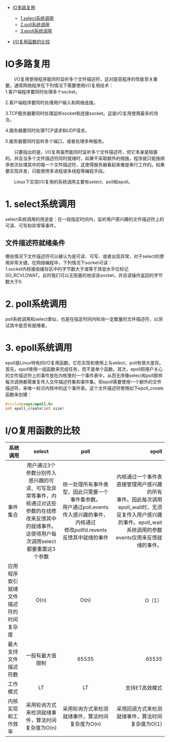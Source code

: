 * [IO多路复用](#io多路复用)
  * [1.select系统调用](#1-select系统调用)
  * [2.poll系统调用](#2-poll系统调用)
  * [3.epoll系统调用](#3-epoll系统调用)  

* [I/O复用函数的比较](#io复用函数的比较)
# IO多路复用
　　I/O复用使得程序能同时监听多个文件描述符，这对提高程序的性能至关重要。通常网络程序在下列情况下需要使用I/O复用技术：  
1.客户端程序要同时处理多个socket。  

2.客户端程序要同时处理用户输入和网络连接。  

3.TCP服务器要同时处理监听socket和连接socket。这是I/O复用使用最多的场合。  

4.服务器要同时处理TCP请求和UDP请求。  

5.服务器要同时监听多个端口，或者处理多种服务。  

　　只要指出的是，I/O复用虽然能同时监听多个文件描述符，但它本身是阻塞的。并且当多个文件描述符同时就绪时，如果不采取额外的措施，程序就只能按顺序依次处理其中的每一个文件描述符，这使得服务器看起来像是串行工作的。如果要实现并发，只能使用多进程或多线程等编程手段。
  
　　Linux下实现I/O复用的系统调用主要有select、poll和epoll。
  
  # 1. select系统调用
  select系统调用的用途是：在一段指定时间内，监听用户感兴趣的文件描述符上的可读、可写和异常等事件。
  
  
  ## 文件描述符就绪条件
  哪些情况下文件描述符可以被认为是可读、可写、或者出现异常，对于select的使用非常关键。在网络编程中，下列情况下socket可读：  
  1.socket内核接收缓存区中的字节数大于或等于其低水平位标记SO_RCVLOWAT。此时我们可以无阻塞的地读该socket，并且读操作返回的字节数大于0.  
  
  
  
  # 2. poll系统调用
  poll系统调用和select类似，也是在指定时间内轮询一定数量的文件描述符，以测试其中是否有就绪者。
  
  
  
  
  
  # 3. epoll系统调用
  epoll是Linux特有的I/O复用函数。它在实现和使用上与select、poll有很大差异。首先，epoll使用一组函数来完成任务，而不是单个函数。其次，epoll把用户关心的文件描述符上的事件放在内核里的一个事件表中，从而无序像select和poll那样每次调用都需重复传入文件描述符集和事件集。但epoll需要使用一个额外的文件描述符，来唯一标识内核中的这个事件表。这个文件描述符使用如下epoll_create函数来创建：
  ```c++
  #include<sys/epoll.h>
  int epoll_create(int size)
  ```
  
  
  # I/O复用函数的比较
   系统调用|select|poll|epoll
  ---|:--:|:--:|---:
  事件集合|用户通过3个参数分别传入感兴趣的可读、可写及异<br>常等事件，内核通过对这些参数的在线修改来反馈其中<br>的就绪事件。这使得用户每次调用select都要重置这3<br>个参数|统一处理所有事件类型，因此只需要一个事件集参数。<br>用户通过poll.events传入感兴趣的事件，内核通过<br>修改pollfd.revents反馈其中就绪的事件|内核通过一个事件表直接管理用户感兴趣的所有<br>事件。因此每次调用epoll_wait时，无须反复传入用户感兴趣的事件。epoll_wait<br>系统调用的参数events仅用来反馈就绪的事件。
应用程序索引就绪文件<br>描述符的时间复杂度|O(n)|O(n)|O（1）
最大支持文件描述符数|一般有最大值限制|65535|65535
工作模式|LT|LT|支持ET高效模式
内核实现和工作效率|采用轮询方式来检测就绪事件，算法时间复杂度为O(n)|采用轮询方式来检测就绪事件，算法时间复杂度为O(n)|采用回调方式来检测就绪事件，算法时间复杂度为O(1)

